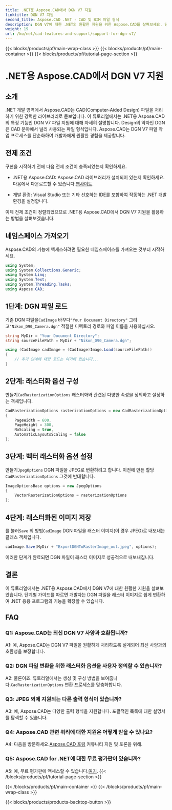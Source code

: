 ```yaml
---
title: .NET용 Aspose.CAD에서 DGN V7 지원
linktitle: DGN V7 지원
second_title: Aspose.CAD .NET - CAD 및 BIM 파일 형식
description: DGN V7에 대한 .NET의 원활한 지원을 위한 Aspose.CAD를 살펴보세요. 단계별 안내에 따라 DGN 파일을 래스터 이미지로 손쉽게 변환하세요.
weight: 19
url: /ko/net/cad-features-and-support/support-for-dgn-v7/
---
```


{{< blocks/products/pf/main-wrap-class >}}
{{< blocks/products/pf/main-container >}}
{{< blocks/products/pf/tutorial-page-section >}}

# .NET용 Aspose.CAD에서 DGN V7 지원

## 소개

.NET 개발 영역에서 Aspose.CAD는 CAD(Computer-Aided Design) 파일을 처리하기 위한 강력한 라이브러리로 돋보입니다. 이 튜토리얼에서는 .NET용 Aspose.CAD의 특정 기능인 DGN V7 파일 지원에 대해 자세히 설명합니다. Design의 약자인 DGN은 CAD 분야에서 널리 사용되는 파일 형식입니다. Aspose.CAD는 DGN V7 파일 작업 프로세스를 단순화하여 개발자에게 원활한 경험을 제공합니다.

## 전제 조건

구현을 시작하기 전에 다음 전제 조건이 충족되었는지 확인하세요.

-  .NET용 Aspose.CAD: Aspose.CAD 라이브러리가 설치되어 있는지 확인하세요. 다음에서 다운로드할 수 있습니다.[웹사이트](https://releases.aspose.com/cad/net/).

- 개발 환경: Visual Studio 또는 기타 선호하는 IDE를 포함하여 작동하는 .NET 개발 환경을 설정합니다.

이제 전제 조건이 정렬되었으므로 .NET용 Aspose.CAD에서 DGN V7 지원을 활용하는 방법을 살펴보겠습니다.

## 네임스페이스 가져오기

Aspose.CAD의 기능에 액세스하려면 필요한 네임스페이스를 가져오는 것부터 시작하세요.

```csharp
using System;
using System.Collections.Generic;
using System.Linq;
using System.Text;
using System.Threading.Tasks;
using Aspose.CAD;
```

## 1단계: DGN 파일 로드

 기존 DGN 파일을`CadImage` 바꾸다`"Your Document Directory"` 그리고`"Nikon_D90_Camera.dgn"` 적절한 디렉토리 경로와 파일 이름을 사용하십시오.

```csharp
string MyDir = "Your Document Directory";
string sourceFilePath = MyDir + "Nikon_D90_Camera.dgn";

using (CadImage cadImage = (CadImage)Image.Load(sourceFilePath))
{
    // 추가 단계에 대한 코드는 여기에 있습니다...
}
```

## 2단계: 래스터화 옵션 구성

 만들기`CadRasterizationOptions` 래스터화와 관련된 다양한 속성을 정의하고 설정하는 객체입니다.

```csharp
CadRasterizationOptions rasterizationOptions = new CadRasterizationOptions
{
    PageWidth = 600,
    PageHeight = 300,
    NoScaling = true,
    AutomaticLayoutsScaling = false
};
```

## 3단계: 벡터 래스터화 옵션 설정

 만들기`JpegOptions` DGN 파일을 JPEG로 변환하려고 합니다. 이전에 만든 할당`CadRasterizationOptions` 그것에 반대합니다.

```csharp
ImageOptionsBase options = new JpegOptions
{
    VectorRasterizationOptions = rasterizationOptions
};
```

## 4단계: 래스터화된 이미지 저장

 를 불러`Save` 의 방법`CadImage` DGN 파일을 래스터 이미지(이 경우 JPEG)로 내보내는 클래스 객체입니다.

```csharp
cadImage.Save(MyDir + "ExportDGNToRasterImage_out.jpeg", options);
```

이러한 단계가 완료되면 DGN 파일이 래스터 이미지로 성공적으로 내보내집니다.

## 결론

이 튜토리얼에서는 .NET용 Aspose.CAD에서 DGN V7에 대한 원활한 지원을 살펴보았습니다. 단계별 가이드를 따르면 개발자는 DGN 파일을 래스터 이미지로 쉽게 변환하여 .NET 응용 프로그램의 기능을 확장할 수 있습니다.

## FAQ

### Q1: Aspose.CAD는 최신 DGN V7 사양과 호환됩니까?

A1: 예, Aspose.CAD는 DGN V7 파일을 원활하게 처리하도록 설계되어 최신 사양과의 호환성을 보장합니다.

### Q2: DGN 파일 변환을 위한 래스터화 옵션을 사용자 정의할 수 있습니까?

 A2: 물론이죠. 튜토리얼에서는 생성 및 구성 방법을 보여줍니다.`CadRasterizationOptions` 변환 프로세스를 맞춤화합니다.

### Q3: JPEG 외에 지원되는 다른 출력 형식이 있습니까?

A3: 예, Aspose.CAD는 다양한 출력 형식을 지원합니다. 포괄적인 목록에 대한 설명서를 탐색할 수 있습니다.

### Q4: Aspose.CAD 관련 쿼리에 대한 지원은 어떻게 받을 수 있나요?

 A4: 다음을 방문하세요.[Aspose.CAD 포럼](https://forum.aspose.com/c/cad/19) 커뮤니티 지원 및 토론을 위해.

### Q5: Aspose.CAD for .NET에 대한 무료 평가판이 있습니까?

 A5: 예, 무료 평가판에 액세스할 수 있습니다.[여기](https://releases.aspose.com/).
{{< /blocks/products/pf/tutorial-page-section >}}

{{< /blocks/products/pf/main-container >}}
{{< /blocks/products/pf/main-wrap-class >}}

{{< blocks/products/products-backtop-button >}}
